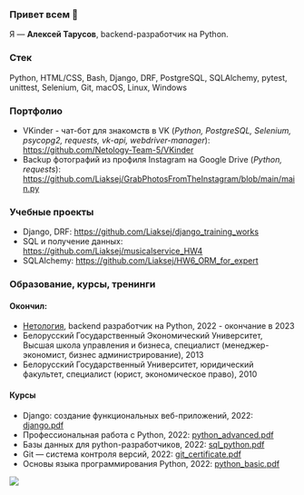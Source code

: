 ### Привет всем 👋

Я — **Алексей Тарусов**, backend-разработчик на Python.

### Cтек

Python, HTML/CSS, Bash, Django, DRF, PostgreSQL, SQLAlchemy, pytest, unittest, Selenium, Git, macOS, Linux, Windows

### Портфолио

* VKinder - чат-бот для знакомств в VK (_Python, PostgreSQL, Selenium, psycopg2, requests, vk-api, webdriver-manager_): https://github.com/Netology-Team-5/VKinder
* Backup фотографий из профиля Instagram на Google Drive (_Python, requests_): https://github.com/Liaksej/GrabPhotosFromTheInstagram/blob/main/main.py 

### Учебные проекты
* Django, DRF: https://github.com/Liaksej/django_training_works
* SQL и получение данных: https://github.com/Liaksej/musicalservice_HW4
* SQLAlchemy: https://github.com/Liaksej/HW6_ORM_for_expert

### Образование, курсы, тренинги

#### Окончил:
* [Нетология](https://netology.ru/programs/fullstack-python-dev), backend разработчик на Python, 2022 - окончание в 2023
* Белорусский Государственный Экономический Университет, Высшая школа управления и бизнеса, специалист (менеджер-экономист, бизнес администрирование), 2013
* Белорусский Государственный Университет, юридический факультет, специалист (юрист, экономическое право), 2010

#### Курсы
* Django: создание функциональных веб-приложений, 2022: [django.pdf](certificates%2Fdjango.pdf)
* Профессиональная работа с Python, 2022: [python_advanced.pdf](certificates%2Fpython_advanced.pdf)
* Базы данных для python-разработчиков, 2022: [sql_python.pdf](certificates%2Fsql_python.pdf)
* Git — система контроля версий, 2022: [git_certificate.pdf](certificates%2Fgit_certificate.pdf)
* Основы языка программирования Python, 2022: [python_basic.pdf](certificates%2Fpython_basic.pdf)

[<image src="https://img.shields.io/badge/-Hackerrank-2EC866?style=for-the-badge&logo=HackerRank&logoColor=white">](https://www.hackerrank.com/tarusov_liaksej)


